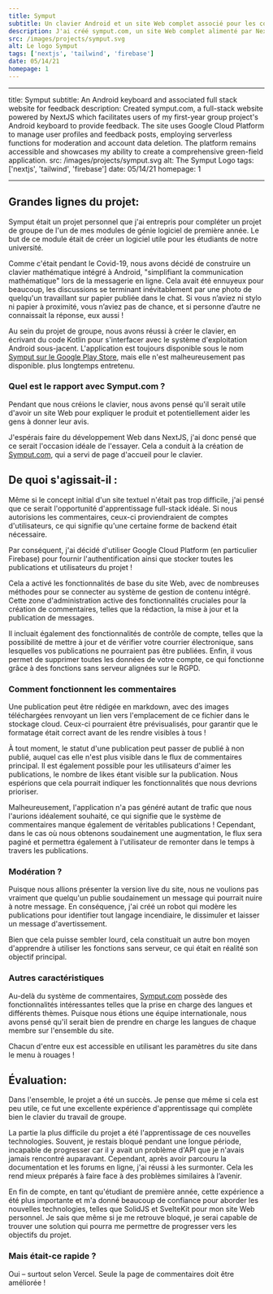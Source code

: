 ```yaml
---
title: Symput
subtitle: Un clavier Android et un site Web complet associé pour les commentaires
description: J'ai créé symput.com, un site Web complet alimenté par NextJS qui permet aux utilisateurs du clavier Android de mon projet de groupe de première année de fournir des commentaires. Le site utilise Google Cloud Platform pour gérer les profils d'utilisateurs et les messages de commentaires, en utilisant des fonctions sans serveur pour la modération et la suppression des données de compte.
src: /images/projects/symput.svg
alt: Le logo Symput
tags: ['nextjs', 'tailwind', 'firebase']
date: 05/14/21
homepage: 1
---
```


---

title: Symput
subtitle: An Android keyboard and associated full stack website for feedback
description: Created symput.com, a full-stack website powered by NextJS which facilitates users of my first-year group project's Android keyboard to provide feedback. The site uses Google Cloud Platform to manage user profiles and feedback posts, employing serverless functions for moderation and account data deletion. The platform remains accessible and showcases my ability to create a comprehensive green-field application.
src: /images/projects/symput.svg
alt: The Symput Logo
tags: ['nextjs', 'tailwind', 'firebase']
date: 05/14/21
homepage: 1

---

<script>
    import LazyImage from '$lib/components/LazyImage.svelte';
    import symput from '$lib/assets/projects/symput/symput.png';
    import symputPlaceholder from '$lib/assets/projects/symput/symput-placeholder.png';
    import login from '$lib/assets/projects/symput/login.png';
    import loginPlaceholder from '$lib/assets/projects/symput/login-placeholder.png';
    import admin from '$lib/assets/projects/symput/admin.png';
    import adminPlaceholder from '$lib/assets/projects/symput/admin-placeholder.png';
    import feedback from '$lib/assets/projects/symput/feedback.png';
    import feedbackPlaceholder from '$lib/assets/projects/symput/feedback-placeholder.png';
    import analysis from '$lib/assets/projects/symput/analysis.png';
    import analysisPlaceholder from '$lib/assets/projects/symput/analysis-placeholder.png';
</script>

## Grandes lignes du projet:

Symput était un projet personnel que j'ai entrepris pour compléter un projet de groupe de l'un de mes modules de génie logiciel de première année. Le but de ce module était de créer un logiciel utile pour les étudiants de notre université.

Comme c'était pendant le Covid-19, nous avons décidé de construire un clavier mathématique intégré à Android, "simplifiant la communication mathématique" lors de la messagerie en ligne. Cela avait été ennuyeux pour beaucoup, les discussions se terminant inévitablement par une photo de quelqu'un travaillant sur papier publiée dans le chat. Si vous n’aviez ni stylo ni papier à proximité, vous n’aviez pas de chance, et si personne d’autre ne connaissait la réponse, eux aussi !

Au sein du projet de groupe, nous avons réussi à créer le clavier, en écrivant du code Kotlin pour s'interfacer avec le système d'exploitation Android sous-jacent. L'application est toujours disponible sous le nom [Symput sur le Google Play Store](https://play.google.com/store/apps/details/Symput?id=com.symput.mathkeyboard&pli=1), mais elle n'est malheureusement pas disponible. plus longtemps entretenu.

### Quel est le rapport avec Symput.com ?

<LazyImage src={symput} placeholderSrc={symputPlaceholder} alt="Page de destination Symput" loading="lazy" />

Pendant que nous créions le clavier, nous avons pensé qu'il serait utile d'avoir un site Web pour expliquer le produit et potentiellement aider les gens à donner leur avis.

J'espérais faire du développement Web dans NextJS, j'ai donc pensé que ce serait l'occasion idéale de l'essayer. Cela a conduit à la création de [Symput.com](https://www.symput.com/), qui a servi de page d'accueil pour le clavier.

## De quoi s'agissait-il :

Même si le concept initial d'un site textuel n'était pas trop difficile, j'ai pensé que ce serait l'opportunité d'apprentissage full-stack idéale. Si nous autorisions les commentaires, ceux-ci proviendraient de comptes d'utilisateurs, ce qui signifie qu'une certaine forme de backend était nécessaire.

Par conséquent, j'ai décidé d'utiliser Google Cloud Platform (en particulier Firebase) pour fournir l'authentification ainsi que stocker toutes les publications et utilisateurs du projet !

<LazyImage src={login} placeholderSrc={loginPlaceholder} alt="Page de connexion Symput" loading="lazy" />

Cela a activé les fonctionnalités de base du site Web, avec de nombreuses méthodes pour se connecter au système de gestion de contenu intégré. Cette zone d'administration active des fonctionnalités cruciales pour la création de commentaires, telles que la rédaction, la mise à jour et la publication de messages.

Il incluait également des fonctionnalités de contrôle de compte, telles que la possibilité de mettre à jour et de vérifier votre courrier électronique, sans lesquelles vos publications ne pourraient pas être publiées. Enfin, il vous permet de supprimer toutes les données de votre compte, ce qui fonctionne grâce à des fonctions sans serveur alignées sur le RGPD.

<LazyImage src={admin} placeholderSrc={adminPlaceholder} alt="Page d'administration de Symput" loading="lazy" />

### Comment fonctionnent les commentaires

Une publication peut être rédigée en markdown, avec des images téléchargées renvoyant un lien vers l'emplacement de ce fichier dans le stockage cloud. Ceux-ci pourraient être prévisualisés, pour garantir que le formatage était correct avant de les rendre visibles à tous !

À tout moment, le statut d'une publication peut passer de publié à non publié, auquel cas elle n'est plus visible dans le flux de commentaires principal. Il est également possible pour les utilisateurs d'aimer les publications, le nombre de likes étant visible sur la publication. Nous espérions que cela pourrait indiquer les fonctionnalités que nous devrions prioriser.

Malheureusement, l'application n'a pas généré autant de trafic que nous l'aurions idéalement souhaité, ce qui signifie que le système de commentaires manque également de véritables publications ! Cependant, dans le cas où nous obtenons soudainement une augmentation, le flux sera paginé et permettra également à l'utilisateur de remonter dans le temps à travers les publications.

<LazyImage src={feedback} placeholderSrc={feedbackPlaceholder} alt="Page de commentaires Symput" loading="lazy" />

### Modération ?

Puisque nous allions présenter la version live du site, nous ne voulions pas vraiment que quelqu'un publie soudainement un message qui pourrait nuire à notre message. En conséquence, j'ai créé un robot qui modère les publications pour identifier tout langage incendiaire, le dissimuler et laisser un message d'avertissement.

Bien que cela puisse sembler lourd, cela constituait un autre bon moyen d'apprendre à utiliser les fonctions sans serveur, ce qui était en réalité son objectif principal.

### Autres caractéristiques

Au-delà du système de commentaires, [Symput.com](https://www.symput.com/) possède des fonctionnalités intéressantes telles que la prise en charge des langues et différents thèmes. Puisque nous étions une équipe internationale, nous avons pensé qu'il serait bien de prendre en charge les langues de chaque membre sur l'ensemble du site.

Chacun d'entre eux est accessible en utilisant les paramètres du site dans le menu à rouages !

## Évaluation:

Dans l'ensemble, le projet a été un succès. Je pense que même si cela est peu utile, ce fut une excellente expérience d'apprentissage qui complète bien le clavier du travail de groupe.

La partie la plus difficile du projet a été l'apprentissage de ces nouvelles technologies. Souvent, je restais bloqué pendant une longue période, incapable de progresser car il y avait un problème d'API que je n'avais jamais rencontré auparavant. Cependant, après avoir parcouru la documentation et les forums en ligne, j'ai réussi à les surmonter. Cela les rend mieux préparés à faire face à des problèmes similaires à l’avenir.

En fin de compte, en tant qu'étudiant de première année, cette expérience a été plus importante et m'a donné beaucoup de confiance pour aborder les nouvelles technologies, telles que SolidJS et SvelteKit pour mon site Web personnel. Je sais que même si je me retrouve bloqué, je serai capable de trouver une solution qui pourra me permettre de progresser vers les objectifs du projet.

### Mais était-ce rapide ?

Oui – surtout selon Vercel. Seule la page de commentaires doit être améliorée !

<LazyImage src={analysis} placeholderSrc={analysisPlaceholder} alt="Analyse des performances du site" loading="lazy" />
